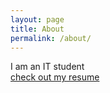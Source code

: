 ```yaml
---
layout: page
title: About
permalink: /about/
---
```


I am an IT student  
<a href="https://www.dropbox.com/home/CV/CV-UK?preview=cv.pdf" target="_blank">check out my resume</a>
